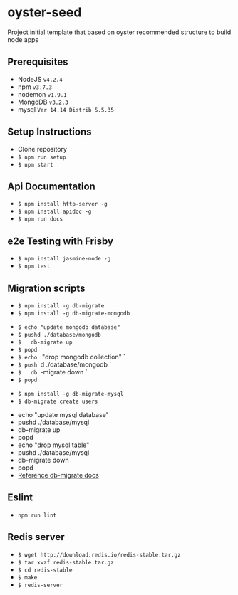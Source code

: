 oyster-seed
===========

Project initial template that based on oyster recommended structure to build node apps


## Prerequisites

- NodeJS `v4.2.4`
- npm `v3.7.3`
- nodemon `v1.9.1`
- MongoDB `v3.2.3`
- mysql  `Ver 14.14 Distrib 5.5.35`

## Setup Instructions

- Clone repository
- `$ npm run setup`
- `$ npm start`

## Api Documentation 
- `$ npm install http-server -g`
- `$ npm install apidoc -g`
- `$ npm run docs`

## e2e Testing with Frisby
- `$ npm install jasmine-node -g`
- `$ npm test`

## Migration scripts
- `$ npm install -g db-migrate`
- `$ npm install -g db-migrate-mongodb`
* `$ echo "update mongodb database" `
* `$ pushd ./database/mongodb `
* `$   db-migrate up `
* `$ popd `
* `$ echo ` "drop mongodb collection" `
* `$ push `d ./database/mongodb `
* `$   db `-migrate down `
* `$ popd `
- `$ npm install -g db-migrate-mysql`
- `$ db-migrate create users`
* echo "update mysql database"
* pushd ./database/mysql
*   db-migrate up
* popd
* echo "drop mysql table"
* pushd ./database/mysql
*  db-migrate down
* popd
* [Reference db-migrate docs](http://umigrate.readthedocs.org/projects/db-migrate/en/latest/ "Documentation")

## Eslint
* `npm run lint`

## Redis server 
* `$ wget http://download.redis.io/redis-stable.tar.gz ` 
* `$ tar xvzf redis-stable.tar.gz ` 
* `$ cd redis-stable ` 
* `$ make ` 
* `$ redis-server `